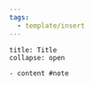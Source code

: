 ```yaml
---
tags:
  - template/insert
---
```


`````ad-note
title: Title
collapse: open

- content #note  
`````
